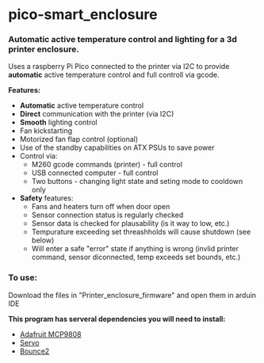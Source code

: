 # pico-smart_enclosure
### Automatic active temperature control and lighting for a 3d printer enclosure.
Uses a raspberry Pi Pico connected to the printer via I2C to provide **automatic** active temperature control and full controll via gcode.


**Features:**
- **Automatic** active temperature control
- **Direct** communication with the printer (via I2C)
- **Smooth** lighting control
- Fan kickstarting
- Motorized fan flap control (optional)
- Use of the standby capabilities on ATX PSUs to save power
- Control via:
    - M260 gcode commands (printer) - full control
    - USB connected computer - full control
    - Two buttons - changing light state and seting mode to cooldown only
- **Safety** features:
    - Fans and heaters turn off when door open
    - Sensor connection status is regularly checked
    - Sensor data is checked for plausability (is it way to low, etc.)
    - Tempurature exceeding set threashholds will cause shutdown (see below)
    - Will enter a safe "error" state if anything is wrong (invlid printer command, sensor diconnected, temp exceeds set bounds, etc.)


### To use:

Download the files in "Printer_enclosure_firmware" and open them in arduin IDE

**This program has serveral dependencies you will need to install:**
  - [Adafruit MCP9808](https://github.com/adafruit/Adafruit_MCP9808_Library)
  - [Servo](https://github.com/arduino-libraries/Servo)
  - [Bounce2](https://github.com/thomasfredericks/Bounce2)
